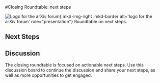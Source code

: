 #Closing Roundtable: next steps

![Logo for the arXiv forum](../../assets/arxiv-lockup-forum-bgcolor.png){.mkd-img-right .mkd-border alt='logo for the arXiv forum' role="presentation"}
Roundtable on next steps.

## Next Steps

## Discussion
The closing roundtable is focused on actionable next steps. Use this discussion board to continue the discussion and share your next steps, as well as more opportunities to get engaged.
